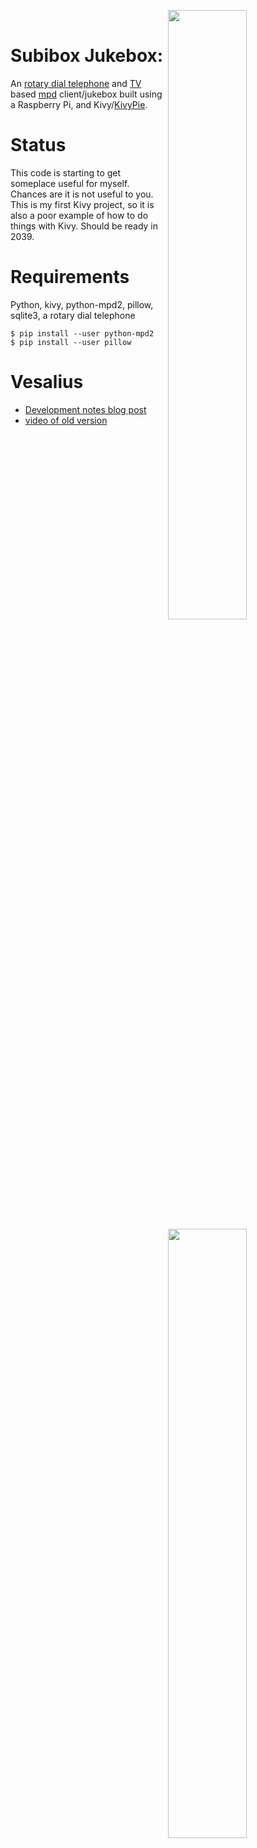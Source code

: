 <img align='right' width='50%' src='https://github.com/equant/jukebox/raw/master/assets/readme/IMG_20170706_085902.jpg'><br>
<img align='right' width='50%' src='https://github.com/equant/jukebox/raw/master/assets/readme/IMG_20170706_090042.jpg'>

# Subibox Jukebox: 
An [rotary dial telephone](https://github.com/equant/Rotary-Dial) and [TV](https://www.raspberrypi.org/magpi/rca-pi-zero/) based [mpd](https://github.com/MusicPlayerDaemon/MPD) client/jukebox built using a Raspberry Pi, and Kivy/[KivyPie](http://kivypie.mitako.eu/).

# Status

This code is starting to get someplace useful for myself.  Chances are it is
not useful to you.  This is my first Kivy project, so it is also a poor example
of how to do things with Kivy.  Should be ready in 2039.

# Requirements

Python, kivy, python-mpd2, pillow, sqlite3, a rotary dial telephone

````
$ pip install --user python-mpd2
$ pip install --user pillow
````

# Vesalius

*  [Development notes blog post](https://tucsontelegraph.blogspot.com/2017/07/subibox-raspberry-pi-kivy-kivypie-mpd.html)
*  [video of old version](https://youtu.be/yD5oH2uD-sM)
